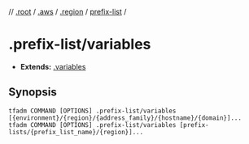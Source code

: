 // [.root] / [.aws] / [.region] / [prefix-list] /

# .prefix-list/variables

- **Extends:** [.variables](../.variables.md)

## Synopsis

```
tfadm COMMAND [OPTIONS] .prefix-list/variables [{environment}/{region}/{address_family}/{hostname}/{domain}]...
tfadm COMMAND [OPTIONS] .prefix-list/variables [prefix-lists/{prefix_list_name}/{region}]...
```

[.aws]: ../README.md
[.region]: ../.region.md
[.root]: ../../../../.tfadm/resources/README.md
[prefix-list]: ../prefix-list.md
